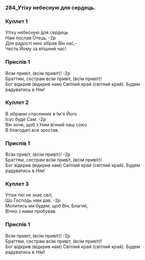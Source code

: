 ### 284_Утіху небесную для сердець.
### Куплет 1
Утіху небесную для сердець<br/>Нам послав Отець, -2р<br/>Для радості нині зібрав Він нас,-<br/>Честь Йому за втішний час!
### Приспів 1
Всім привіт, (всім привіт)! -2р <br/>Браттям, сестрам всім привіт, (всім привіт)!<br/>Бог відкрив (відкрив нам) Світлий край (світлий край). Будем радуватись в Нім!
### Куплет 2
В зібранні спасенних в Ім'я Його <br/>Ісус буде Сам: -2р<br/>Він хоче, щоб з Ним вічний наш союз<br/>В благодаті все зростав.
### Приспів 1
Всім привіт, (всім привіт)! -2р <br/>Браттям, сестрам всім привіт, (всім привіт)!<br/>Бог відкрив (відкрив нам) Світлий край (світлий край). Будем радуватись в Нім!
### Куплет 3
Утіхи тієї не знає світ,<br/>Що Господь нам дав. -2р<br/>Молитись ми будем, щоб Він, Благий,<br/>Вічно з нами пробував.
### Приспів 1
Всім привіт, (всім привіт)! -2р <br/>Браттям, сестрам всім привіт, (всім привіт)!<br/>Бог відкрив (відкрив нам) Світлий край (світлий край). Будем радуватись в Нім!
